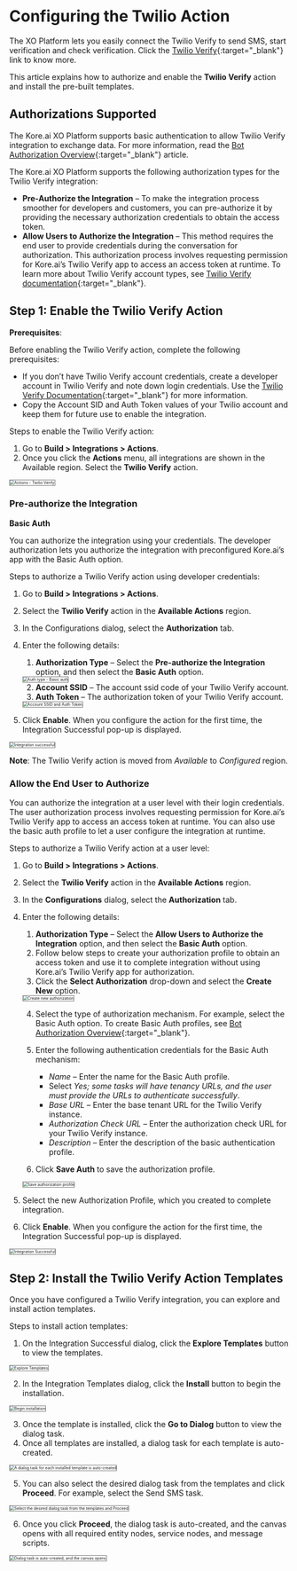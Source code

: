 # Configuring the Twilio Action

The XO Platform lets you easily connect the Twilio Verify to send SMS, start verification and check verification. Click the [Twilio Verify](https://www.twilio.com/){:target="_blank"} link to know more.

This article explains how to authorize and enable the **Twilio Verify** action and install the pre-built templates.


## Authorizations Supported

The Kore.ai XO Platform supports basic authentication to allow Twilio Verify integration to exchange data. For more information, read the [Bot Authorization Overview](../../../../dev-tools/bot-authentication){:target="_blank"} article.

The Kore.ai XO Platform supports the following authorization types for the Twilio Verify integration:

* **Pre-Authorize the Integration** – To make the integration process smoother for developers and customers, you can pre-authorize it by providing the necessary authorization credentials to obtain the access token.
* **Allow Users to Authorize the Integration** – This method requires the end user to provide credentials during the conversation for authorization. This authorization process involves requesting permission for Kore.ai’s Twilio Verify app to access an access token at runtime. To learn more about Twilio Verify account types, see [Twilio Verify documentation](https://www.twilio.com/docs/sms){:target="_blank"}.


## Step 1: Enable the Twilio Verify Action

**Prerequisites**:

Before enabling the Twilio Verify action, complete the following prerequisites:

* If you don’t have Twilio Verify account credentials, create a developer account in Twilio Verify and note down login credentials. Use the [Twilio Verify Documentation](https://www.twilio.com/docs/sms){:target="_blank"} for more information.
* Copy the Account SID and Auth Token values of your Twilio account and keep them for future use to enable the integration.

Steps to enable the Twilio Verify action:

1. Go to **Build > Integrations > Actions**.
2. Once you click the **Actions** menu, all integrations are shown in the Available region. Select the **Twilio Verify** action.  
<img src="../images/twilio-action-img1.png" alt="Actions - Twilio Verify" title="Actions - Twilio Verify" style="border: 1px solid gray;zoom:50%;"/>


### Pre-authorize the Integration

**Basic Auth**

You can authorize the integration using your credentials. The developer authorization lets you authorize the integration with preconfigured Kore.ai’s app with the Basic Auth option.

Steps to authorize a Twilio Verify action using developer credentials:

1. Go to **Build > Integrations > Actions**.
2. Select the **Twilio Verify** action in the **Available Actions** region.
3. In the Configurations dialog, select the **Authorization** tab.
4. Enter the following details:
    1. **Authorization Type** – Select the **Pre-authorize the Integration** option, and then select the **Basic Auth** option.  
    <img src="../images/twilio-action-img2.png" alt="Auth type - Basic auth" title="Auth type - Basic auth" style="border: 1px solid gray;zoom:50%;"/>

    2. **Account SSID** – The account ssid code of your Twilio Verify account.
    3. **Auth Token** – The authorization token of your Twilio Verify account.  
    <img src="../images/twilio-action-img3.png" alt="Account SSID and Auth Token" title="Account SSID and Auth Token" style="border: 1px solid gray;zoom:50%;"/>

5. Click **Enable**. When you configure the action for the first time, the Integration Successful pop-up is displayed.  
<img src="../images/twilio-action-img4.png" alt="Integration successful" title="Integration successful" style="border: 1px solid gray;zoom:50%;"/>

**Note**: The Twilio Verify action is moved from _Available_ to _Configured_ region.


### Allow the End User to Authorize

You can authorize the integration at a user level with their login credentials. The user authorization process involves requesting permission for Kore.ai’s Twilio Verify app to access an access token at runtime. You can also use the basic auth profile to let a user configure the integration at runtime.

Steps to authorize a Twilio Verify action at a user level:



1. Go to **Build > Integrations > Actions**.
2. Select the **Twilio Verify** action in the **Available Actions** region.
3. In the **Configurations** dialog, select the **Authorization** tab.
4. Enter the following details:
    1. **Authorization Type** – Select the **Allow Users to Authorize the Integration** option, and then select the **Basic Auth** option.
    2. Follow below steps to create your authorization profile to obtain an access token and use it to complete integration without using Kore.ai’s Twilio Verify app for authorization.
    3. Click the **Select Authorization** drop-down and select the **Create New** option.  
    <img src="../images/twilio-action-img5.png" alt="Create new authorization" title="Create new authorization" style="border: 1px solid gray;zoom:50%;"/>

    4. Select the type of authorization mechanism. For example, select the Basic Auth option. To create Basic Auth profiles, see [Bot Authorization Overview](../../../../dev-tools/bot-authentication){:target="_blank"}.
    5. Enter the following authentication credentials for the Basic Auth mechanism:
        * _Name_ – Enter the name for the Basic Auth profile.
        * Select _Yes; some tasks will have tenancy URLs, and the user must provide the URLs to authenticate successfully_.
        * _Base URL_ – Enter the base tenant URL for the Twilio Verify instance.
        * _Authorization Check URL_ – Enter the authorization check URL for your Twilio Verify instance.
        * _Description_ – Enter the description of the basic authentication profile.

    6. Click **Save Auth** to save the authorization profile.  
    <img src="../images/twilio-action-img6.png" alt="Save authorization profile" title="Save authorization profile" style="border: 1px solid gray;zoom:50%;"/>

5. Select the new Authorization Profile, which you created to complete integration.
6. Click **Enable**. When you configure the action for the first time, the Integration Successful pop-up is displayed.  
<img src="../images/twilio-action-img7.png" alt="Integration Successful" title="Integration Successful" style="border: 1px solid gray;zoom:50%;"/>

## Step 2: Install the Twilio Verify Action Templates

Once you have configured a Twilio Verify integration, you can explore and install action templates.

Steps to install action templates:

1. On the Integration Successful dialog, click the **Explore Templates** button to view the templates.  
<img src="../images/twilio-action-img8.png" alt="Explore Templates" title="Explore Templates" style="border: 1px solid gray;zoom:50%;"/>

2. In the Integration Templates dialog, click the **Install** button to begin the installation.  
<img src="../images/twilio-action-img9.png" alt="Begin installation" title="Begin installation" style="border: 1px solid gray;zoom:50%;"/>

3. Once the template is installed, click the **Go to Dialog** button to view the dialog task.
4. Once all templates are installed, a dialog task for each template is auto-created.  
<img src="../images/twilio-action-img10.png" alt="A dialog task for each installed template is auto-created" title="A dialog task for each installed template is auto-created" style="border: 1px solid gray;zoom:50%;"/>

5. You can also select the desired dialog task from the templates and click **Proceed**. For example, select the Send SMS task.  
<img src="../images/twilio-action-img11.png" alt="Select the desired dialog task from the templates and Proceed" title="Select the desired dialog task from the templates and Proceed" style="border: 1px solid gray;zoom:50%;"/>

6. Once you click **Proceed**, the dialog task is auto-created, and the canvas opens with all required entity nodes, service nodes, and message scripts.  
<img src="../images/twilio-action-img12.png" alt="Dialog task is auto-created, and the canvas opens" title="Dialog task is auto-created, and the canvas opens" style="border: 1px solid gray;zoom:50%;"/>
